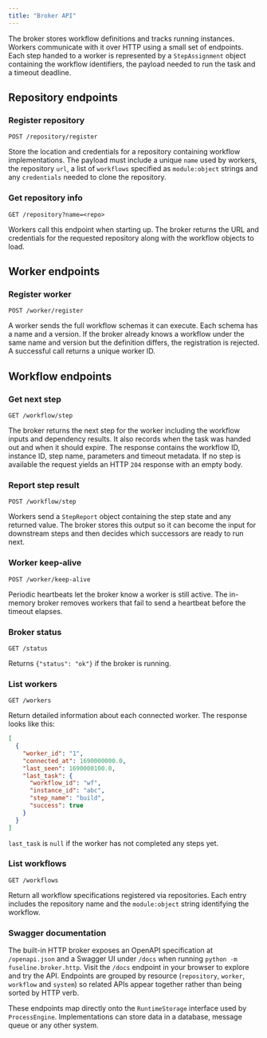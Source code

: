 ```yaml
---
title: "Broker API"
---
```


The broker stores workflow definitions and tracks running instances.
Workers communicate with it over HTTP using a small set of endpoints.
Each step handed to a worker is represented by a `StepAssignment` object
containing the workflow identifiers, the payload needed to run the task
and a timeout deadline.

## Repository endpoints

### Register repository

```
POST /repository/register
```

Store the location and credentials for a repository containing workflow
implementations. The payload must include a unique ``name`` used by
workers, the repository ``url``, a list of ``workflows`` specified as
``module:object`` strings and any ``credentials`` needed to clone the
repository.

### Get repository info

```
GET /repository?name=<repo>
```

Workers call this endpoint when starting up. The broker returns the URL
and credentials for the requested repository along with the workflow
objects to load.

## Worker endpoints

### Register worker

```
POST /worker/register
```

A worker sends the full workflow schemas it can execute.  Each schema has
a name and a version.  If the broker already knows a workflow under the
same name and version but the definition differs, the registration is
rejected.  A successful call returns a unique worker ID.

## Workflow endpoints

### Get next step

```
GET /workflow/step
```

The broker returns the next step for the worker including the workflow
inputs and dependency results.  It also records when the task was
handed out and when it should expire.  The response contains the
workflow ID, instance ID, step name, parameters and timeout metadata.
If no step is available the request yields an HTTP ``204`` response
with an empty body.

### Report step result

```
POST /workflow/step
```

Workers send a ``StepReport`` object containing the step state and any
returned value. The broker stores this output so it can become the input
for downstream steps and then decides which successors are ready to run
next.

### Worker keep‑alive

```
POST /worker/keep-alive
```

Periodic heartbeats let the broker know a worker is still active.
The in-memory broker removes workers that fail to send a heartbeat
before the timeout elapses.

### Broker status

```
GET /status
```

Returns ``{"status": "ok"}`` if the broker is running.

### List workers

```
GET /workers
```

Return detailed information about each connected worker. The response looks like
this:

```json
[
  {
    "worker_id": "1",
    "connected_at": 1690000000.0,
    "last_seen": 1690000100.0,
    "last_task": {
      "workflow_id": "wf",
      "instance_id": "abc",
      "step_name": "build",
      "success": true
    }
  }
]
```

``last_task`` is ``null`` if the worker has not completed any steps yet.

### List workflows

```
GET /workflows
```

Return all workflow specifications registered via repositories. Each entry
includes the repository name and the ``module:object`` string identifying the
workflow.

### Swagger documentation

The built-in HTTP broker exposes an OpenAPI specification at
``/openapi.json`` and a Swagger UI under ``/docs`` when running
``python -m fuseline.broker.http``. Visit the ``/docs`` endpoint in your
browser to explore and try the API.  Endpoints are grouped by resource
(``repository``, ``worker``, ``workflow`` and ``system``) so related APIs
appear together rather than being sorted by HTTP verb.

These endpoints map directly onto the `RuntimeStorage` interface used by
`ProcessEngine`. Implementations can store data in a database, message
queue or any other system.
